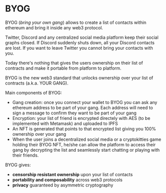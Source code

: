 # BYOG
BYOG (_bring your own gang_) allows to create a list of contacts within ethereum and bring it inside any web3 protocol.

Twitter, Discord and any centralized social media platform keep their social graphs closed. If Discord suddenly shuts down, all your Discord contacts are lost. If you want to leave Twitter you cannot bring your contacts with you.

Today there's nothing that gives the users ownership on their list of contracts and make it portable from platform to platform.

BYOG is the new web3 standard that unlocks ownership over your list of contracts (a.k.a. YOUR GANG).

Main components of BYOG: 

- Gang creation: once you connect your wallet to BYOG you can ask any ethereum address to be part of your gang. Each address will need to sign a message to confirm they want to be part of your gang 
- Encryption: your list of friend is encrypted directely with AES (to be implemented with Metamask) and uploaded to IPFS
- An NFT is generated that points to that encrypted list giving you 100% ownership over your gang
- When the user joins a decentralized social media or a cryptokitties game holding their BYOG NFT, he/she can allow the platform to access their gang by decrypting the list and seamlessly start chatting or playing with their friends.

BYOG gives: 
- **censorship resistant ownership** upon your list of contacts
- **portability and composability** across web3 protocols
- **privacy** guaranteed by asymmetric cryptography
